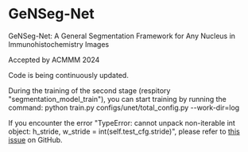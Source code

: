 # GeNSeg-Net
GeNSeg-Net: A General Segmentation Framework for Any Nucleus in Immunohistochemistry Images

Accepted by ACMMM 2024

Code is being continuously updated.

During the training of the second stage (respitory "segmentation_model_train"), you can start training by running the command: python train.py configs/unet/total_config.py --work-dir=log

If you encounter the error "TypeError: cannot unpack non-iterable int object: h_stride, w_stride = int(self.test_cfg.stride)", please refer to [this issue](https://github.com/open-mmlab/mmsegmentation/issues/843) on GitHub.

